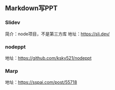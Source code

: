 ## Markdown写PPT

### Slidev
简介：node项目，不是第三方库
地址：https://sli.dev/

### nodeppt
地址：https://github.com/ksky521/nodeppt

### Marp
地址：https://sspai.com/post/55718